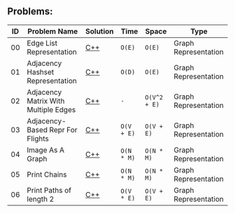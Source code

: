 
## Problems:


|ID| Problem Name |  Solution  |  Time | Space | Type | 
|--|-------- | ---------- | -------| ------ | ---- |
|00|Edge List Representation|[C++](https://github.com/Ali-Elshorpagi/algorithms/blob/main/graph_representation/edge_list.cpp)|`O(E)`|`O(E)`|Graph Representation|
|01|Adjacency Hashset Representation|[C++](https://github.com/Ali-Elshorpagi/algorithms/blob/main/graph_representation/adjacency_hashset.cpp)|`O(D)`|`O(E)`|Graph Representation|
|02|Adjacency Matrix With Multiple Edges|[C++](https://github.com/Ali-Elshorpagi/algorithms/blob/main/graph_representation/adjacency_matrix.cpp)|`-`|`O(V^2 + E)`|Graph Representation|
|03|Adjacency-Based Repr For Flights|[C++](https://github.com/Ali-Elshorpagi/algorithms/blob/main/graph_representation/adjacency_based_repr_for_flights_v2.cpp)|`O(V + E)`|`O(V + E)`|Graph Representation|
|04|Image As A Graph|[C++](https://github.com/Ali-Elshorpagi/algorithms/blob/main/graph_representation/image_as_a_graph_v2.cpp)|`O(N * M)`|`O(N * M)`|Graph Representation|
|05|Print Chains|[C++](https://github.com/Ali-Elshorpagi/algorithms/blob/main/graph_representation/print_chains.cpp)|`O(N * M)`|`O(N * M)`|Graph Representation|
|06|Print Paths of length 2|[C++](https://github.com/Ali-Elshorpagi/algorithms/blob/main/graph_representation/print_paths_of_length_2.cpp)|`O(V * E)`|`O(V + E)`|Graph Representation|
